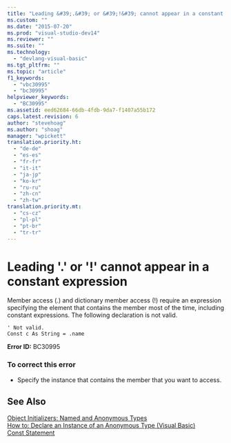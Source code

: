 ```yaml
---
title: "Leading &#39;.&#39; or &#39;!&#39; cannot appear in a constant expression | Microsoft Docs"
ms.custom: ""
ms.date: "2015-07-20"
ms.prod: "visual-studio-dev14"
ms.reviewer: ""
ms.suite: ""
ms.technology: 
  - "devlang-visual-basic"
ms.tgt_pltfrm: ""
ms.topic: "article"
f1_keywords: 
  - "vbc30995"
  - "bc30995"
helpviewer_keywords: 
  - "BC30995"
ms.assetid: eed62684-66db-4fdb-9da7-f1407a55b172
caps.latest.revision: 6
author: "stevehoag"
ms.author: "shoag"
manager: "wpickett"
translation.priority.ht: 
  - "de-de"
  - "es-es"
  - "fr-fr"
  - "it-it"
  - "ja-jp"
  - "ko-kr"
  - "ru-ru"
  - "zh-cn"
  - "zh-tw"
translation.priority.mt: 
  - "cs-cz"
  - "pl-pl"
  - "pt-br"
  - "tr-tr"
---
```

# Leading &#39;.&#39; or &#39;!&#39; cannot appear in a constant expression
Member access (.) and dictionary member access (!) require an expression specifying the element that contains the member most of the time, including constant expressions. The following declaration is not valid.  
  
```  
' Not valid.  
Const c As String = .name  
```  
  
 **Error ID:** BC30995  
  
### To correct this error  
  
-   Specify the instance that contains the member that you want to access.  
  
## See Also  
 [Object Initializers: Named and Anonymous Types](http://msdn.microsoft.com/en-us/Library/e2df3807-a70f-49dd-ac94-f1e07f472b1b)   
 [How to: Declare an Instance of an Anonymous Type (Visual Basic)](http://msdn.microsoft.com/en-us/119f616c-9bcd-4731-ac00-4285be5959f7)   
 [Const Statement](/dotnet/visual-basic/language-reference/statements/const-statement)